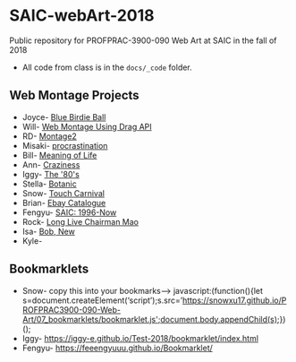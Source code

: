 # SAIC-webArt-2018
Public repository for PROFPRAC-3900-090 Web Art at SAIC in the fall of 2018
- All code from class is in the `docs/_code` folder.


## Web Montage Projects
- Joyce- [Blue Birdie Ball](https://jjiao2.github.io/Blue-Birdie-Ball/)
- Will- [Web Montage Using Drag API](https://withoutwax.github.io/PROFPRAC-3900-090-Web-Art-Fall-2018/web_montage/index.html)
- RD- [Montage2](https://rudradaman.github.io/Montage2/)
- Misaki- [procrastination](https://misakiueno.github.io/webMontage/)
- Bill- [Meaning of Life](https://pjbill.github.io/webcollage/index.html)
- Ann- [Craziness](https://annjw97.github.io/craziness/)
- Iggy- [The '80's](https://iggy-e.github.io/Test-2018/05/HW/index.html)
- Stella- [Botanic](https://stellayoo80.github.io/botanic/)
- Snow- [Touch Carnival](https://snowxu17.github.io/PROFPRAC3900-090-Web-Art/WebMontage/)
- Brian- [Ebay Catalogue](https://hcheng9862.github.io/Ebay-Catalogue/index.html)
- Fengyu- [SAIC: 1996-Now](https://feeengyuuu.github.io/WebMontage/)
- Rock- [Long Live Chairman Mao](https://rockcls.github.io/Long-Live-Chairman-Mao/)
- Isa- [Bob, New](https://pinkpiggy99.github.io/BobNew/)
- Kyle-

## Bookmarklets

- Snow- copy this into your bookmarks--> javascript:(function(){let s=document.createElement(‘script’);s.src=’https://snowxu17.github.io/PROFPRAC3900-090-Web-Art/07_bookmarklets/bookmarklet.js';document.body.appendChild(s);})();
- Iggy- https://iggy-e.github.io/Test-2018/bookmarklet/index.html
- Fengyu- https://feeengyuuu.github.io/Bookmarklet/
